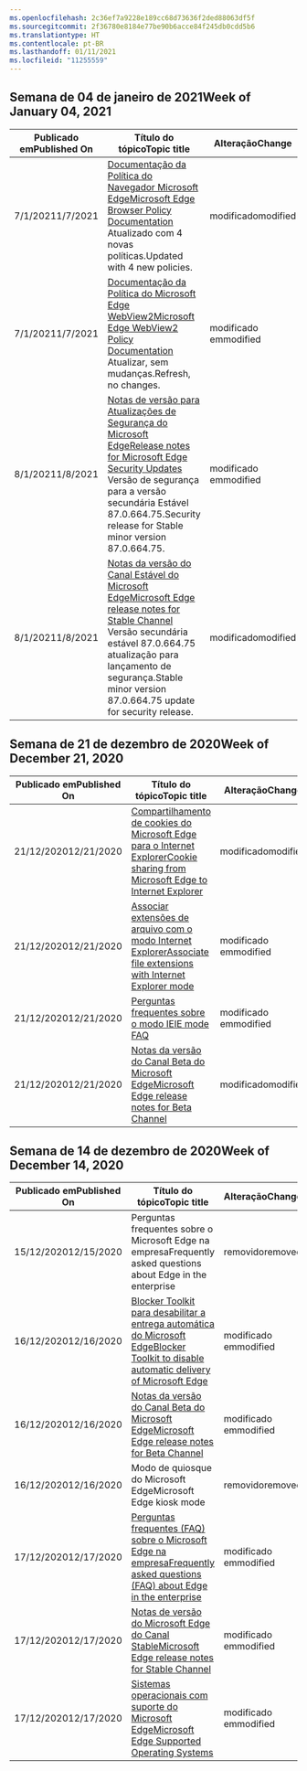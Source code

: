 ```yaml
---
ms.openlocfilehash: 2c36ef7a9228e189cc68d73636f2ded88063df5f
ms.sourcegitcommit: 2f36780e8184e77be90b6acce84f245db0cdd5b6
ms.translationtype: HT
ms.contentlocale: pt-BR
ms.lasthandoff: 01/11/2021
ms.locfileid: "11255559"
---
```

<!-- This file is generated automatically each week. Changes made to this file will be overwritten.-->

## <span data-ttu-id="7d4e9-101">Semana de 04 de janeiro de 2021</span><span class="sxs-lookup"><span data-stu-id="7d4e9-101">Week of January 04, 2021</span></span>


| <span data-ttu-id="7d4e9-102">Publicado em</span><span class="sxs-lookup"><span data-stu-id="7d4e9-102">Published On</span></span> |<span data-ttu-id="7d4e9-103">Título do tópico</span><span class="sxs-lookup"><span data-stu-id="7d4e9-103">Topic title</span></span> | <span data-ttu-id="7d4e9-104">Alteração</span><span class="sxs-lookup"><span data-stu-id="7d4e9-104">Change</span></span> |
|------|------------|--------|
| <span data-ttu-id="7d4e9-105">7/1/2021</span><span class="sxs-lookup"><span data-stu-id="7d4e9-105">1/7/2021</span></span> | [<span data-ttu-id="7d4e9-106">Documentação da Política do Navegador Microsoft Edge</span><span class="sxs-lookup"><span data-stu-id="7d4e9-106">Microsoft Edge Browser Policy Documentation</span></span>](/DeployEdge/microsoft-edge-policies)<br><span data-ttu-id="7d4e9-107">Atualizado com 4 novas políticas.</span><span class="sxs-lookup"><span data-stu-id="7d4e9-107">Updated with 4 new policies.</span></span> | <span data-ttu-id="7d4e9-108">modificado</span><span class="sxs-lookup"><span data-stu-id="7d4e9-108">modified</span></span> |
| <span data-ttu-id="7d4e9-109">7/1/2021</span><span class="sxs-lookup"><span data-stu-id="7d4e9-109">1/7/2021</span></span> | [<span data-ttu-id="7d4e9-110">Documentação da Política do Microsoft Edge WebView2</span><span class="sxs-lookup"><span data-stu-id="7d4e9-110">Microsoft Edge WebView2 Policy Documentation</span></span>](/DeployEdge/microsoft-edge-webview-policies)<br><span data-ttu-id="7d4e9-111">Atualizar, sem mudanças.</span><span class="sxs-lookup"><span data-stu-id="7d4e9-111">Refresh, no changes.</span></span> | <span data-ttu-id="7d4e9-112">modificado em</span><span class="sxs-lookup"><span data-stu-id="7d4e9-112">modified</span></span> |
| <span data-ttu-id="7d4e9-113">8/1/2021</span><span class="sxs-lookup"><span data-stu-id="7d4e9-113">1/8/2021</span></span> | [<span data-ttu-id="7d4e9-114">Notas de versão para Atualizações de Segurança do Microsoft Edge</span><span class="sxs-lookup"><span data-stu-id="7d4e9-114">Release notes for Microsoft Edge Security Updates</span></span>](/DeployEdge/microsoft-edge-relnotes-security)<br><span data-ttu-id="7d4e9-115">Versão de segurança para a versão secundária Estável 87.0.664.75.</span><span class="sxs-lookup"><span data-stu-id="7d4e9-115">Security release for Stable minor version 87.0.664.75.</span></span> | <span data-ttu-id="7d4e9-116">modificado em</span><span class="sxs-lookup"><span data-stu-id="7d4e9-116">modified</span></span> |
| <span data-ttu-id="7d4e9-117">8/1/2021</span><span class="sxs-lookup"><span data-stu-id="7d4e9-117">1/8/2021</span></span> | [<span data-ttu-id="7d4e9-118">Notas da versão do Canal Estável do Microsoft Edge</span><span class="sxs-lookup"><span data-stu-id="7d4e9-118">Microsoft Edge release notes for Stable Channel</span></span>](/DeployEdge/microsoft-edge-relnote-stable-channel)<br><span data-ttu-id="7d4e9-119">Versão secundária estável 87.0.664.75 atualização para lançamento de segurança.</span><span class="sxs-lookup"><span data-stu-id="7d4e9-119">Stable minor version 87.0.664.75 update for security release.</span></span> | <span data-ttu-id="7d4e9-120">modificado</span><span class="sxs-lookup"><span data-stu-id="7d4e9-120">modified</span></span> |


## <span data-ttu-id="7d4e9-121">Semana de 21 de dezembro de 2020</span><span class="sxs-lookup"><span data-stu-id="7d4e9-121">Week of December 21, 2020</span></span>


| <span data-ttu-id="7d4e9-122">Publicado em</span><span class="sxs-lookup"><span data-stu-id="7d4e9-122">Published On</span></span> |<span data-ttu-id="7d4e9-123">Título do tópico</span><span class="sxs-lookup"><span data-stu-id="7d4e9-123">Topic title</span></span> | <span data-ttu-id="7d4e9-124">Alteração</span><span class="sxs-lookup"><span data-stu-id="7d4e9-124">Change</span></span> |
|------|------------|--------|
| <span data-ttu-id="7d4e9-125">21/12/2020</span><span class="sxs-lookup"><span data-stu-id="7d4e9-125">12/21/2020</span></span> | [<span data-ttu-id="7d4e9-126">Compartilhamento de cookies do Microsoft Edge para o Internet Explorer</span><span class="sxs-lookup"><span data-stu-id="7d4e9-126">Cookie sharing from Microsoft Edge to Internet Explorer</span></span>](/DeployEdge/edge-ie-mode-add-guidance-cookieshare) | <span data-ttu-id="7d4e9-127">modificado</span><span class="sxs-lookup"><span data-stu-id="7d4e9-127">modified</span></span> |
| <span data-ttu-id="7d4e9-128">21/12/2020</span><span class="sxs-lookup"><span data-stu-id="7d4e9-128">12/21/2020</span></span> | [<span data-ttu-id="7d4e9-129">Associar extensões de arquivo com o modo Internet Explorer</span><span class="sxs-lookup"><span data-stu-id="7d4e9-129">Associate file extensions with Internet Explorer mode</span></span>](/DeployEdge/edge-ie-mode-add-guidance-filetype-associations) | <span data-ttu-id="7d4e9-130">modificado em</span><span class="sxs-lookup"><span data-stu-id="7d4e9-130">modified</span></span> |
| <span data-ttu-id="7d4e9-131">21/12/2020</span><span class="sxs-lookup"><span data-stu-id="7d4e9-131">12/21/2020</span></span> | [<span data-ttu-id="7d4e9-132">Perguntas frequentes sobre o modo IE</span><span class="sxs-lookup"><span data-stu-id="7d4e9-132">IE mode FAQ</span></span>](/DeployEdge/edge-ie-mode-faq) | <span data-ttu-id="7d4e9-133">modificado em</span><span class="sxs-lookup"><span data-stu-id="7d4e9-133">modified</span></span> |
| <span data-ttu-id="7d4e9-134">21/12/2020</span><span class="sxs-lookup"><span data-stu-id="7d4e9-134">12/21/2020</span></span> | [<span data-ttu-id="7d4e9-135">Notas da versão do Canal Beta do Microsoft Edge</span><span class="sxs-lookup"><span data-stu-id="7d4e9-135">Microsoft Edge release notes for Beta Channel</span></span>](/DeployEdge/microsoft-edge-relnote-beta-channel) | <span data-ttu-id="7d4e9-136">modificado</span><span class="sxs-lookup"><span data-stu-id="7d4e9-136">modified</span></span> |


## <span data-ttu-id="7d4e9-137">Semana de 14 de dezembro de 2020</span><span class="sxs-lookup"><span data-stu-id="7d4e9-137">Week of December 14, 2020</span></span>


| <span data-ttu-id="7d4e9-138">Publicado em</span><span class="sxs-lookup"><span data-stu-id="7d4e9-138">Published On</span></span> |<span data-ttu-id="7d4e9-139">Título do tópico</span><span class="sxs-lookup"><span data-stu-id="7d4e9-139">Topic title</span></span> | <span data-ttu-id="7d4e9-140">Alteração</span><span class="sxs-lookup"><span data-stu-id="7d4e9-140">Change</span></span> |
|------|------------|--------|
| <span data-ttu-id="7d4e9-141">15/12/2020</span><span class="sxs-lookup"><span data-stu-id="7d4e9-141">12/15/2020</span></span> | <span data-ttu-id="7d4e9-142">Perguntas frequentes sobre o Microsoft Edge na empresa</span><span class="sxs-lookup"><span data-stu-id="7d4e9-142">Frequently asked questions about Edge in the enterprise</span></span> | <span data-ttu-id="7d4e9-143">removido</span><span class="sxs-lookup"><span data-stu-id="7d4e9-143">removed</span></span> |
| <span data-ttu-id="7d4e9-144">16/12/2020</span><span class="sxs-lookup"><span data-stu-id="7d4e9-144">12/16/2020</span></span> | [<span data-ttu-id="7d4e9-145">Blocker Toolkit para desabilitar a entrega automática do Microsoft Edge</span><span class="sxs-lookup"><span data-stu-id="7d4e9-145">Blocker Toolkit to disable automatic delivery of Microsoft Edge</span></span>](/DeployEdge/microsoft-edge-blocker-toolkit) | <span data-ttu-id="7d4e9-146">modificado em</span><span class="sxs-lookup"><span data-stu-id="7d4e9-146">modified</span></span> |
| <span data-ttu-id="7d4e9-147">16/12/2020</span><span class="sxs-lookup"><span data-stu-id="7d4e9-147">12/16/2020</span></span> | [<span data-ttu-id="7d4e9-148">Notas da versão do Canal Beta do Microsoft Edge</span><span class="sxs-lookup"><span data-stu-id="7d4e9-148">Microsoft Edge release notes for Beta Channel</span></span>](/DeployEdge/microsoft-edge-relnote-beta-channel) | <span data-ttu-id="7d4e9-149">modificado em</span><span class="sxs-lookup"><span data-stu-id="7d4e9-149">modified</span></span> |
| <span data-ttu-id="7d4e9-150">16/12/2020</span><span class="sxs-lookup"><span data-stu-id="7d4e9-150">12/16/2020</span></span> | <span data-ttu-id="7d4e9-151">Modo de quiosque do Microsoft Edge</span><span class="sxs-lookup"><span data-stu-id="7d4e9-151">Microsoft Edge kiosk mode</span></span> | <span data-ttu-id="7d4e9-152">removido</span><span class="sxs-lookup"><span data-stu-id="7d4e9-152">removed</span></span> |
| <span data-ttu-id="7d4e9-153">17/12/2020</span><span class="sxs-lookup"><span data-stu-id="7d4e9-153">12/17/2020</span></span> | [<span data-ttu-id="7d4e9-154">Perguntas frequentes (FAQ) sobre o Microsoft Edge na empresa</span><span class="sxs-lookup"><span data-stu-id="7d4e9-154">Frequently asked questions (FAQ) about Edge in the enterprise</span></span>](/DeployEdge/faqs-edge-in-the-enterprise) | <span data-ttu-id="7d4e9-155">modificado em</span><span class="sxs-lookup"><span data-stu-id="7d4e9-155">modified</span></span> |
| <span data-ttu-id="7d4e9-156">17/12/2020</span><span class="sxs-lookup"><span data-stu-id="7d4e9-156">12/17/2020</span></span> | [<span data-ttu-id="7d4e9-157">Notas de versão do Microsoft Edge do Canal Stable</span><span class="sxs-lookup"><span data-stu-id="7d4e9-157">Microsoft Edge release notes for Stable Channel</span></span>](/DeployEdge/microsoft-edge-relnote-stable-channel) | <span data-ttu-id="7d4e9-158">modificado em</span><span class="sxs-lookup"><span data-stu-id="7d4e9-158">modified</span></span> |
| <span data-ttu-id="7d4e9-159">17/12/2020</span><span class="sxs-lookup"><span data-stu-id="7d4e9-159">12/17/2020</span></span> | [<span data-ttu-id="7d4e9-160">Sistemas operacionais com suporte do Microsoft Edge</span><span class="sxs-lookup"><span data-stu-id="7d4e9-160">Microsoft Edge Supported Operating Systems</span></span>](/DeployEdge/microsoft-edge-supported-operating-systems) | <span data-ttu-id="7d4e9-161">modificado em</span><span class="sxs-lookup"><span data-stu-id="7d4e9-161">modified</span></span> |
